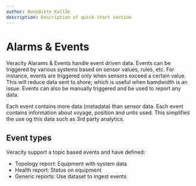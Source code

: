 ```yaml
---
author: Benedikte Kallåk
description: Description of quick start section
---
```


# Alarms & Events
Veracity Alarams & Events handle event driven data. Events can be triggered by various systems based on sensor values, rules, etc. For instance, events are triggered only when sensors exceed a certain value. This will reduce data sent to shore; which is useful when bamdwidth is an issue.
Events can also be manually triggered and be used to report any data.

Each event contains more data (metadata) than sensor data. Each event contains information about voyage, position and untis used. This simplifies the use og this data such as 3rd party analytics.

## Event types
Veracity support a topic based events and have defined:

- Topology report: Equipment with system data
- Health report: Status on equipment
- Generic reports: Use dataset to ingest events
